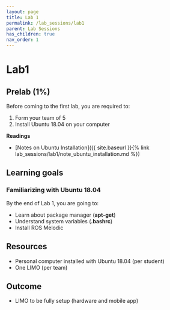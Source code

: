 ```yaml
---
layout: page
title: Lab 1
permalink: /lab_sessions/lab1
parent: Lab Sessions
has_children: true
nav_order: 1
---
```


# Lab1 

## Prelab (1%)

Before coming to the first lab, you are required to:

1. Form your team of 5
2. Install Ubuntu 18.04 on your computer

**Readings**

* [Notes on Ubuntu Installation]({{ site.baseurl }}{% link lab_sessions/lab1/note_ubuntu_installation.md %})

## Learning goals

### Familiarizing with Ubuntu 18.04

By the end of Lab 1, you are going to:

- Learn about package manager (**apt-get**)
- Understand system variables (**.bashrc**)
- Install ROS Melodic

## Resources

- Personal computer installed with Ubuntu 18.04 (per student)
- One LIMO (per team)

## Outcome

- LIMO to be fully setup (hardware and mobile app)